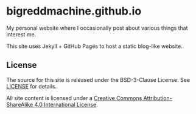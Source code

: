 # bigreddmachine.github.io

My personal website where I occasionally post about various things that interest me.

This site uses Jekyll + GitHub Pages to host a static blog-like website.

## License

The source for this site is released under the BSD-3-Clause License. See [LICENSE](LICENSE) for details.

All site content is licensed under a [Creative Commons Attribution-ShareAlike 4.0 International License](http://creativecommons.org/licenses/by-sa/4.0/).
